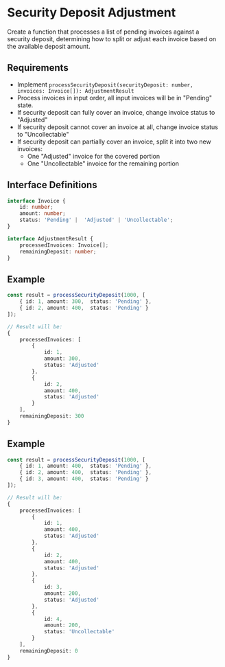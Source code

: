 # Security Deposit Adjustment

Create a function that processes a list of pending invoices against a security deposit, determining how to split or adjust each invoice based on the available deposit amount.

## Requirements
- Implement `processSecurityDeposit(securityDeposit: number, invoices: Invoice[]): AdjustmentResult`
- Process invoices in input order, all input invoices will be in "Pending" state.
- If security deposit can fully cover an invoice, change invoice status to "Adjusted"
- If security deposit cannot cover an invoice at all, change invoice status to "Uncollectable"
- If security deposit can partially cover an invoice, split it into two new invoices:
  - One "Adjusted" invoice for the covered portion
  - One "Uncollectable" invoice for the remaining portion 

## Interface Definitions
```typescript
interface Invoice {
    id: number;
    amount: number; 
    status: 'Pending' |  'Adjusted' | 'Uncollectable';
}

interface AdjustmentResult {
    processedInvoices: Invoice[];
    remainingDeposit: number;
}
```

## Example
```typescript
const result = processSecurityDeposit(1000, [
    { id: 1, amount: 300,  status: 'Pending' },
    { id: 2, amount: 400,  status: 'Pending' }
]);

// Result will be:
{
    processedInvoices: [
        {
            id: 1, 
            amount: 300, 
            status: 'Adjusted'
        },
        {
            id: 2, 
            amount: 400, 
            status: 'Adjusted'
        }
    ],
    remainingDeposit: 300
}
```


## Example
```typescript
const result = processSecurityDeposit(1000, [
    { id: 1, amount: 400,  status: 'Pending' },
    { id: 2, amount: 400,  status: 'Pending' },
    { id: 3, amount: 400,  status: 'Pending' }
]);

// Result will be:
{
    processedInvoices: [
        {
            id: 1, 
            amount: 400,
            status: 'Adjusted'
        },
        {
            id: 2, 
            amount: 400, 
            status: 'Adjusted'
        },
        {
            id: 3, 
            amount: 200, 
            status: 'Adjusted'
        },
        {
            id: 4, 
            amount: 200, 
            status: 'Uncollectable'
        }
    ],
    remainingDeposit: 0
}
```